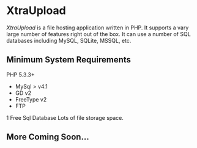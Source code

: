 XtraUpload
=======

_XtraUpload_ is a file hosting application written in PHP. It supports a vary large number of features right out of the box.  It can use a number of SQL databases including MySQL, SQLite, MSSQL, etc. 

Minimum System Requirements
--------
PHP 5.3.3+

*   MySql > v4.1
*   GD v2
*   FreeType v2
*   FTP

1 Free Sql Database
Lots of file storage space.


More Coming Soon...
--------